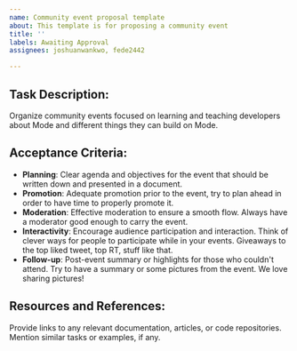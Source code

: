 ```yaml
---
name: Community event proposal template
about: This template is for proposing a community event
title: ''
labels: Awaiting Approval
assignees: joshuanwankwo, fede2442

---
```


## Task Description:
Organize community events focused on learning and teaching developers about Mode and different things they can build on Mode.

## Acceptance Criteria:
- **Planning**: Clear agenda and objectives for the event that should be written down and presented in a document.
- **Promotion**: Adequate promotion prior to the event, try to plan ahead in order to have time to properly promote it.
- **Moderation**: Effective moderation to ensure a smooth flow. Always have a moderator good enough to carry the event.
- **Interactivity**: Encourage audience participation and interaction. Think of clever ways for people to participate while in your events. Giveaways to the top liked tweet, top RT, stuff like that.
- **Follow-up**: Post-event summary or highlights for those who couldn't attend. Try to have a summary or some pictures from the event. We love sharing pictures!

## Resources and References:
Provide links to any relevant documentation, articles, or code repositories.
Mention similar tasks or examples, if any.
